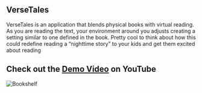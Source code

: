 ## VerseTales

VerseTales is an application that blends physical books with virtual reading. As you are reading the text, your environment around you adjusts creating a setting similar to one defined in the book. Pretty cool to think about how this could redefine reading a “nighttime story” to your kids and get them excited about reading 

## Check out the [Demo Video](https://youtu.be/wQT5MyXxhQ0?si=XLntCN29S-NxgO-5) on YouTube

![Bookshelf](https://github.com/GabrielM33/VerseTales/assets/123421871/420ae7fa-61de-476c-b341-b3aa6ec3a425)
